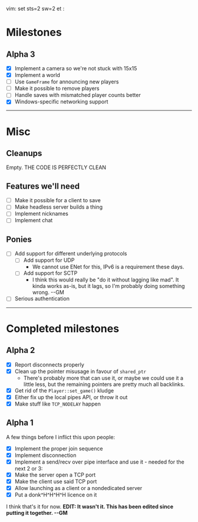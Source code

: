 vim: set sts=2 sw=2 et :

# Milestones

## Alpha 3

* [x] Implement a camera so we're not stuck with 15x15
* [x] Implement a world
* [ ] Use `GameFrame` for announcing new players
* [ ] Make it possible to remove players
* [ ] Handle saves with mismatched player counts better
* [x] Windows-specific networking support

----------------------------------------------------------------------------

# Misc

## Cleanups

Empty. THE CODE IS PERFECTLY CLEAN

## Features we'll need

* [ ] Make it possible for a client to save
* [ ] Make headless server builds a thing
* [ ] Implement nicknames
* [ ] Implement chat

## Ponies

* [ ] Add support for different underlying protocols
  * [ ] Add support for UDP
    * We cannot use ENet for this, IPv6 is a requirement these days.
  * [ ] Add support for SCTP
    * I think this would really be "do it without lagging like mad". It kinda works as-is, but it lags, so I'm probably doing something wrong. --GM
* [ ] Serious authentication

----------------------------------------------------------------------------

# Completed milestones

## Alpha 2

* [x] Report disconnects properly
* [x] Clean up the pointer misusage in favour of `shared_ptr`
  * There's probably more that can use it, or maybe we could use it a little less, but the remaining pointers are pretty much all backlinks.
* [x] Get rid of the `Player::set_game()` kludge
* [x] Either fix up the local pipes API, or throw it out
* [x] Make stuff like `TCP_NODELAY` happen

## Alpha 1

A few things before I inflict this upon people:

* [x] Implement the proper join sequence
* [x] Implement disconnection
* [x] Implement a send/recv over pipe interface and use it - needed for the next 2 or 3:
* [x] Make the server open a TCP port
* [x] Make the client use said TCP port
* [x] Allow launching as a client or a nondedicated server
* [x] Put a donk^H^H^H^H licence on it

I think that's it for now. **EDIT: It wasn't it. This has been edited since putting it together. --GM**

